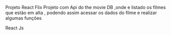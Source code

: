 Projeto React Flix
Projeto com Api do the movie DB ,onde e listado os filmes que estão em alta , podendo assim acessar os dados do filme e realizar algumas funções


React Js

